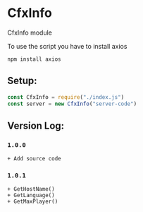 # CfxInfo
 CfxInfo module

To use the script you have to install axios
```
npm install axios
```

## Setup:

```js
const CfxInfo = require("./index.js")
const server = new CfxInfo("server-code")
```


## Version Log:

### `1.0.0`
```
+ Add source code
```

### `1.0.1`
```
+ GetHostName()
+ GetLanguage()
+ GetMaxPlayer()
```